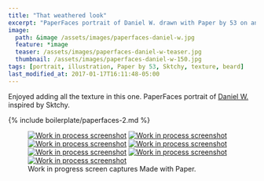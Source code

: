```yaml
---
title: "That weathered look"
excerpt: "PaperFaces portrait of Daniel W. drawn with Paper by 53 on an iPad."
image: 
  path: &image /assets/images/paperfaces-daniel-w.jpg 
  feature: *image
  teaser: /assets/images/paperfaces-daniel-w-teaser.jpg
  thumbnail: /assets/images/paperfaces-daniel-w-150.jpg
tags: [portrait, illustration, Paper by 53, Sktchy, texture, beard]
last_modified_at: 2017-01-17T16:11:48-05:00
---
```


Enjoyed adding all the texture in this one. PaperFaces portrait of [Daniel W.](http://sktchy.com/Uc5fXc) inspired by Sktchy.

{% include boilerplate/paperfaces-2.md %}

<figure class="third">
  <a href="/assets/images/paperfaces-daniel-w-process-1-lg.jpg"><img src="/assets/images/paperfaces-daniel-w-process-1-600.jpg" alt="Work in process screenshot"></a>
  <a href="/assets/images/paperfaces-daniel-w-process-2-lg.jpg"><img src="/assets/images/paperfaces-daniel-w-process-2-600.jpg" alt="Work in process screenshot"></a>
  <a href="/assets/images/paperfaces-daniel-w-process-3-lg.jpg"><img src="/assets/images/paperfaces-daniel-w-process-3-600.jpg" alt="Work in process screenshot"></a>
  <a href="/assets/images/paperfaces-daniel-w-process-4-lg.jpg"><img src="/assets/images/paperfaces-daniel-w-process-4-600.jpg" alt="Work in process screenshot"></a>
  <a href="/assets/images/paperfaces-daniel-w-process-5-lg.jpg"><img src="/assets/images/paperfaces-daniel-w-process-5-600.jpg" alt="Work in process screenshot"></a>
  <a href="/assets/images/paperfaces-daniel-w-process-6-lg.jpg"><img src="/assets/images/paperfaces-daniel-w-process-6-600.jpg" alt="Work in process screenshot"></a>
  <a href="/assets/images/paperfaces-daniel-w-process-7-lg.jpg"><img src="/assets/images/paperfaces-daniel-w-process-7-600.jpg" alt="Work in process screenshot"></a>
  <figcaption>Work in progress screen captures Made with Paper.</figcaption>
</figure>
